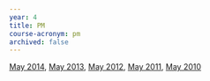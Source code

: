 ```yaml
---
year: 4
title: PM
course-acronym: pm
archived: false
---
```


[May 2014](https://docs.google.com/document/d/17yt4oKIvUfwq6OhppavdZOtGFyA4houzfVQ6VXBuGp0/edit?usp=sharing),
[May 2013](https://docs.google.com/document/d/1w-LVq4UgrrO8uK4YdoLfq_fX2WEogfR5HtLpb1StI6Y/edit?usp=sharing),
[May 2012](https://docs.google.com/document/d/1xptddvniCYOX3uDvJyRsCkUIMu5xXl2_N-v6LOb1IjA/edit?usp=sharing),
[May 2011](https://docs.google.com/document/d/1W1TQSA61MW3ae6LmKv0dmkDQCz4v_aoVN7SQ8IW98ks/edit?usp=sharing),
[May 2010](https://docs.google.com/document/d/1VFjFypCCuYCJ7znkmuv_dVsnYj32D5itAHhPkOe8gX0/edit?usp=sharing)
